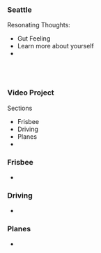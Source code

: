 ### Seattle

Resonating Thoughts:
- Gut Feeling
- Learn more about yourself
- 

<br>
<br>

### Video Project
Sections
- Frisbee
- Driving
- Planes
- 

### Frisbee
- 
### Driving
- 
### Planes
- 
